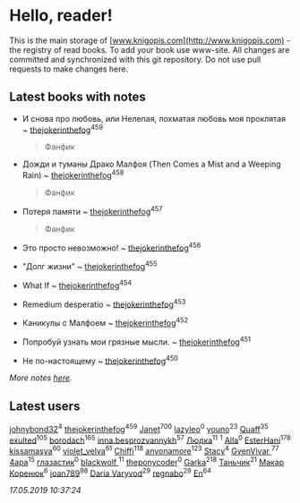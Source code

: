 # Hello, reader!
This is the main storage of [www.knigopis.com](http://www.knigopis.com) - the registry of read books.
To add your book use www-site. All changes are committed and synchronized with this git repository.
Do not use pull requests to make changes here.


## Latest books with notes
* И снова про любовь, или Нелепая, лохматая любовь моя проклятая ~ [thejokerinthefog](users/317/317244423-vkontakte)<sup>459</sup>
    > Фанфик

* Дожди и туманы Драко Малфоя (Then Comes a Mist and a Weeping Rain) ~ [thejokerinthefog](users/317/317244423-vkontakte)<sup>458</sup>
    > Фанфик

* Потеря памяти ~ [thejokerinthefog](users/317/317244423-vkontakte)<sup>457</sup>
    > Фанфик

* Это просто невозможно! ~ [thejokerinthefog](users/317/317244423-vkontakte)<sup>456</sup>

* "Долг жизни" ~ [thejokerinthefog](users/317/317244423-vkontakte)<sup>455</sup>

* What If ~ [thejokerinthefog](users/317/317244423-vkontakte)<sup>454</sup>

* Remedium desperatio ~ [thejokerinthefog](users/317/317244423-vkontakte)<sup>453</sup>

* Каникулы с Малфоем ~ [thejokerinthefog](users/317/317244423-vkontakte)<sup>452</sup>

* Попробуй узнать мои грязные мысли. ~ [thejokerinthefog](users/317/317244423-vkontakte)<sup>451</sup>

* Не по-настоящему ~ [thejokerinthefog](users/317/317244423-vkontakte)<sup>450</sup>


_More notes [here](latest_books_with_notes.md)._


## Latest users
[johnybond32](users/304/304041461-yandex)<sup>4</sup> 
[thejokerinthefog](users/317/317244423-vkontakte)<sup>459</sup> 
[Janet](users/108/108113656204404967440-google)<sup>700</sup> 
[lazyleo](users/116/116845519572391639637-google)<sup>0</sup> 
[youno](users/302/302928912-vkontakte)<sup>23</sup> 
[Quaff](users/122/12267158-vkontakte)<sup>35</sup> 
[exulted](users/100/100599204551896265722-google)<sup>105</sup> 
[borodach](users/157/15706320-vkontakte)<sup>165</sup> 
[inna.besprozvannykh](users/733/73323849-yandex)<sup>57</sup> 
[Людка](users/111/111038749-vkontakte)<sup>11</sup> 
[](users/114/114792281744850455512-google)<sup>1</sup> 
[Alla](users/103/103352250712959229257-google)<sup>0</sup> 
[EsterHani](users/305/30558181-vkontakte)<sup>178</sup> 
[kissamasya](users/684/68439978-vkontakte)<sup>60</sup> 
[violet_velva](users/116/116961712580551399099-google)<sup>61</sup> 
[Chiffi](users/105/105831994080785626680-google)<sup>118</sup> 
[anvonamore](users/595/5957175-vkontakte)<sup>123</sup> 
[Stacy](users/309/30902475-vkontakte)<sup>4</sup> 
[GvenVivar ](users/158/158266434925901-facebook)<sup>77</sup> 
[4apa](users/117/117392596378069249667-google)<sup>15</sup> 
[глазастик](users/115/115257673890455357280-google)<sup>0</sup> 
[blackwolf ](users/236/236639644-vkontakte)<sup>11</sup> 
[theponycoder](users/195/195144442-vkontakte)<sup>0</sup> 
[Garka](users/115/115753719718250012620-google)<sup>218</sup> 
[Таньчик](users/209/2096581563762610-facebook)<sup>21</sup> 
[Макар Коренюк](users/126/126368737-vkontakte)<sup>6</sup> 
[joan789](users/240/2401650-vkontakte)<sup>98</sup> 
[Daria Varyvod](users/829/829893410524253-facebook)<sup>29</sup> 
[regnabo](users/870/870059322-yandex)<sup>29</sup> 
[En](users/333/333646551-vkontakte)<sup>64</sup> 


_17.05.2019 10:37:24_

